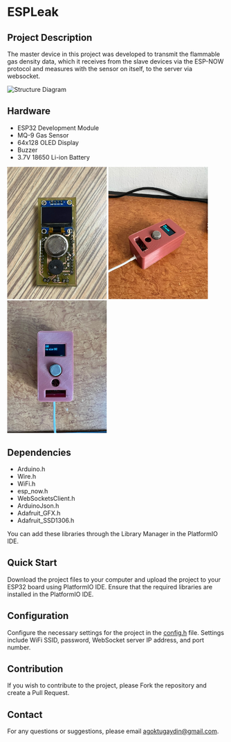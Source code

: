 # ESPLeak


## Project Description

The master device in this project was developed to transmit the flammable gas density data, which it receives from the slave devices via the ESP-NOW protocol and measures with the sensor on itself, to the server via websocket.

![Structure Diagram](/images/diagram.png)

## Hardware

- ESP32 Development Module
- MQ-9 Gas Sensor
- 64x128 OLED Display
- Buzzer
- 3.7V 18650 Li-ion Battery

<p float="left">
  <img src="./images/pcb.jpg" width="230" /> 
  <img src="./images/device.jpeg" width="230" />
  <img src="./images/device2.jpeg" width="230" />
</p>



## Dependencies

- Arduino.h
- Wire.h
- WiFi.h
- esp_now.h
- WebSocketsClient.h
- ArduinoJson.h
- Adafruit_GFX.h
- Adafruit_SSD1306.h

You can add these libraries through the Library Manager in the PlatformIO IDE.

## Quick Start

Download the project files to your computer and upload the project to your ESP32 board using PlatformIO IDE. Ensure that the required libraries are installed in the PlatformIO IDE.

## Configuration

Configure the necessary settings for the project in the [config.h](config.h) file. Settings include WiFi SSID, password, WebSocket server IP address, and port number.

## Contribution

If you wish to contribute to the project, please Fork the repository and create a Pull Request.

## Contact

For any questions or suggestions, please email [agoktugaydin@gmail.com](mailto:email@example.com).

